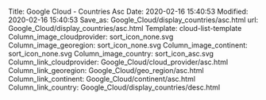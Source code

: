 Title: Google Cloud - Countries Asc
Date: 2020-02-16 15:40:53
Modified: 2020-02-16 15:40:53
Save_as: Google_Cloud/display_countries/asc.html
url: Google_Cloud/display_countries/asc.html
Template: cloud-list-template
Column_image_cloudprovider: sort_icon_none.svg
Column_image_georegion: sort_icon_none.svg
Column_image_continent: sort_icon_none.svg
Column_image_country: sort_icon_asc.svg
Column_link_cloudprovider: Google_Cloud/cloud_provider/asc.html
Column_link_georegion: Google_Cloud/geo_region/asc.html
Column_link_continent: Google_Cloud/continent/asc.html
Column_link_country: Google_Cloud/display_countries/desc.html